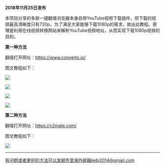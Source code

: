 **2018年11月25日发布**

本项目分享的多款一键翻墙浏览器本身自带YouTube视频下载插件，但下载的视频最高清晰度只有720p，为了满足大家能够下载1080p的需求，故出此教程。原理是利用在线视频转换网站来解析YouTube视频地址，从而实现下载1080p视频的目的。

**第一种方法**

翻墙打开网址：https://www.converto.io/ 

图文教程如下：

![](https://raw.githubusercontent.com/Alvin9999/PAC/master/download/youtube下载1.png)

![](https://raw.githubusercontent.com/Alvin9999/PAC/master/download/youtube下载2.png)

![](https://raw.githubusercontent.com/Alvin9999/PAC/master/download/youtube下载3.png)

![](https://raw.githubusercontent.com/Alvin9999/PAC/master/download/youtube下载4.png)

**第二种方法**

翻墙打开网址：https://y2mate.com/

图文教程如下：

![](https://raw.githubusercontent.com/Alvin9999/PAC/master/download/youtube下载5.png)

***

有问题或者更好的方法可以发邮件至海外邮箱kebi2014@gmail.com
